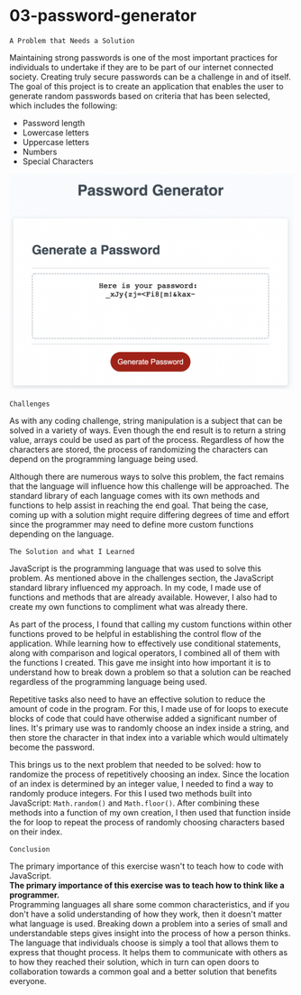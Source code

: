 # 03-password-generator

```
A Problem that Needs a Solution
```
Maintaining strong passwords is one of the most important practices for individuals to undertake if they are to be part of our internet connected society.  Creating truly secure passwords can be a challenge in and of itself.  The goal of this project is to create an application that enables the user to generate random passwords based on criteria that has been selected, which includes the following:
- Password length
- Lowercase letters
- Uppercase letters
- Numbers
- Special Characters

![Password Generator](Assets/password-generator.png)  

```
Challenges
```
As with any coding challenge, string manipulation is a subject that can be solved in a variety of ways.  Even though the end result is to return a string value, arrays could be used as part of the process.  Regardless of how the characters are stored, the process of randomizing the characters can depend on the programming language being used.  

Although there are numerous ways to solve this problem, the fact remains that the language will influence how this challenge will be approached. The standard library of each language comes with its own methods and functions to help assist in reaching the end goal. That being the case, coming up with a solution might require differing degrees of time and effort since the programmer may need to define more custom functions depending on the language.

```
The Solution and what I Learned
```
JavaScript is the programming language that was used to solve this problem.  As mentioned above in the challenges section, the JavaScript standard library influenced my approach.  In my code, I made use of functions and methods that are already available.  However, I also had to create my own functions to compliment what was already there.  

As part of the process, I found that calling my custom functions within other functions proved to be helpful in establishing the control flow of the application. While learning how to effectively use conditional statements, along with comparison and logical operators, I combined all of them with the functions I created. This gave me insight into how important it is to understand how to break down a problem so that a solution can be reached regardless of the programming language being used.  

Repetitive tasks also need to have an effective solution to reduce the amount of code in the program.
For this, I made use of for loops to execute blocks of code that could have otherwise added a significant number of lines. It's primary use was to randomly choose an index inside a string, and then store the character in that index into a variable which would ultimately become the password.  

This brings us to the next problem that needed to be solved: how to randomize the process of repetitively choosing an index.  Since the location of an index is determined by an integer value, I needed to find a way to randomly produce integers. For this I used two methods built into JavaScript:  `Math.random()` and `Math.floor()`.  After combining these methods into a function of my own creation, I then used that function inside the for loop to repeat the process of randomly choosing characters based on their index.

```
Conclusion
```
The primary importance of this exercise wasn't to teach how to code with JavaScript.  
**The primary importance of this exercise was to teach how to think like a programmer.**  
Programming languages all share some common characteristics, and if you don't have a solid understanding of how they work, then it doesn't matter what language is used.  Breaking down a problem into a series of small and understandable steps gives insight into the process of how a person thinks. The language that individuals choose is simply a tool that allows them to express that thought process.  It helps them to communicate with others as to how they reached their solution, which in turn can open doors to collaboration towards a common goal and a better solution that benefits everyone.
